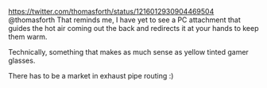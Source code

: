 https://twitter.com/thomasforth/status/1216012930904469504 @thomasforth That reminds me, I have yet to see a PC attachment that guides the hot air coming out the back and redirects it at your hands to keep them warm.

Technically, something that makes as much sense as yellow tinted gamer glasses.

There has to be a market in exhaust pipe routing :)